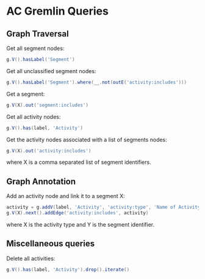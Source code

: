 # AC Gremlin Queries

## Graph Traversal

Get all segment nodes:
```groovy
g.V().hasLabel('Segment')
```

Get all unclassified segment nodes:
```groovy
g.V().hasLabel('Segment').where(__.not(outE('activity:includes')))
```

Get a segment:
```groovy
g.V(X).out('segment:includes')
```

Get all activity nodes:
```groovy
g.V().has(label, 'Activity')
```

Get the activity nodes associated with a list of segments nodes:
```groovy
g.V(X).out('activity:includes')
```

where X is a comma separated list of segment identifiers.

## Graph Annotation

Add an activity node and link it to a segment X:
```groovy
activity = g.addV(label, 'Activity', 'activity:type', 'Name of Activity in APT Grammar')
g.V(X).next().addEdge('activity:includes', activity)
```
where X is the activity type and Y is the segment identifier.

## Miscellaneous queries

Delete all activities:
```groovy
g.V().has(label, 'Activity').drop().iterate()
```
